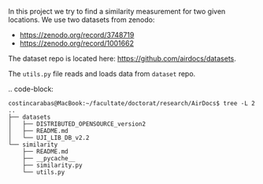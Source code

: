 <!-- SIMILARITY MEASUREMENT -->

In this project we try to find a similarity measurement for two given locations.
We use two datasets from zenodo:
* https://zenodo.org/record/3748719
* https://zenodo.org/record/1001662

The dataset repo is located here: https://github.com/airdocs/datasets.

The `utils.py` file reads and loads data from `dataset` repo.

.. code-block:

    costincarabas@MacBook:~/facultate/doctorat/research/AirDocs$ tree -L 2
    ..
    ├── datasets
    │   ├── DISTRIBUTED_OPENSOURCE_version2
    │   ├── README.md
    │   └── UJI_LIB_DB_v2.2
    └── similarity
        ├── README.md
        ├── __pycache__
        ├── similarity.py
        └── utils.py
